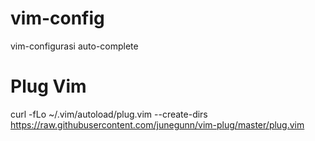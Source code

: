 # vim-config
vim-configurasi auto-complete

# Plug Vim

curl -fLo ~/.vim/autoload/plug.vim --create-dirs \
    https://raw.githubusercontent.com/junegunn/vim-plug/master/plug.vim
